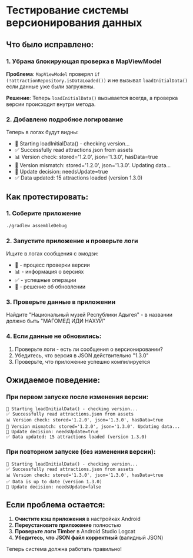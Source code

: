 # Тестирование системы версионирования данных

## Что было исправлено:

### 1. Убрана блокирующая проверка в MapViewModel
**Проблема**: `MapViewModel` проверял `if (!attractionRepository.isDataLoaded())` и не вызывал `loadInitialData()` если данные уже были загружены.

**Решение**: Теперь `loadInitialData()` вызывается всегда, а проверка версии происходит внутри метода.

### 2. Добавлено подробное логирование
Теперь в логах будут видны:
- 🔄 Starting loadInitialData() - checking version...
- ✅ Successfully read attractions.json from assets
- 📊 Version check: stored='1.2.0', json='1.3.0', hasData=true
- 🔄 Version mismatch: stored='1.2.0', json='1.3.0'. Updating data...
- 🎯 Update decision: needsUpdate=true
- ✅ Data updated: 15 attractions loaded (version 1.3.0)

## Как протестировать:

### 1. Соберите приложение
```bash
./gradlew assembleDebug
```

### 2. Запустите приложение и проверьте логи
Ищите в логах сообщения с эмодзи:
- 🔄 - процесс проверки версии
- 📊 - информация о версиях
- ✅ - успешные операции
- 🎯 - решение об обновлении

### 3. Проверьте данные в приложении
Найдите "Национальный музей Республики Адыгея" - в названии должно быть "МАГОМЕД ИДИ НАХУЙ"

### 4. Если данные не обновились:
1. Проверьте логи - есть ли сообщения о версионировании?
2. Убедитесь, что версия в JSON действительно "1.3.0"
3. Проверьте, что приложение успешно компилируется

## Ожидаемое поведение:

### При первом запуске после изменения версии:
```
🔄 Starting loadInitialData() - checking version...
✅ Successfully read attractions.json from assets
📊 Version check: stored='1.2.0', json='1.3.0', hasData=true
🔄 Version mismatch: stored='1.2.0', json='1.3.0'. Updating data...
🎯 Update decision: needsUpdate=true
✅ Data updated: 15 attractions loaded (version 1.3.0)
```

### При повторном запуске (без изменения версии):
```
🔄 Starting loadInitialData() - checking version...
✅ Successfully read attractions.json from assets
📊 Version check: stored='1.3.0', json='1.3.0', hasData=true
✅ Data is up to date (version 1.3.0)
🎯 Update decision: needsUpdate=false
```

## Если проблема остается:

1. **Очистите кэш приложения** в настройках Android
2. **Переустановите приложение** полностью
3. **Проверьте логи Timber** в Android Studio Logcat
4. **Убедитесь, что JSON файл корректный** (валидный JSON)

Теперь система должна работать правильно!
